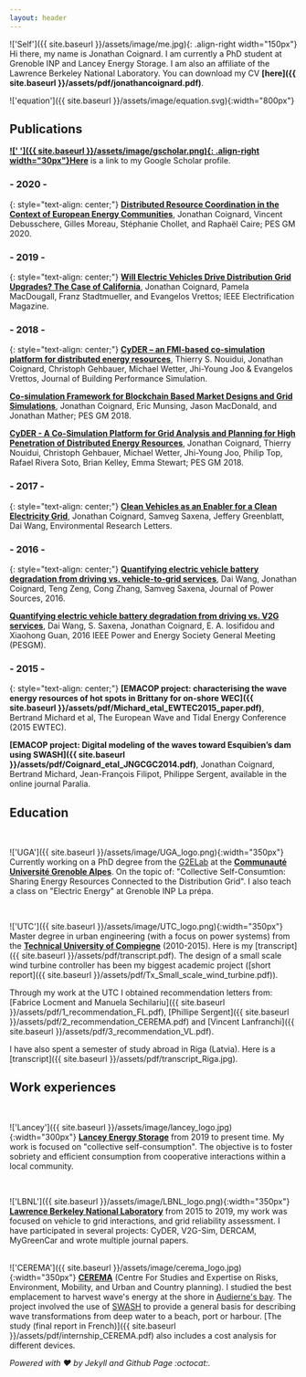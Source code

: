 ```yaml
---
layout: header
---
```


!['Self']({{ site.baseurl }}/assets/image/me.jpg){: .align-right width="150px"}
Hi there, my name is Jonathan Coignard. I am currently a PhD student at Grenoble INP and Lancey Energy Storage. I am also an affiliate of the Lawrence Berkeley National Laboratory. You can download my CV **[here]({{ site.baseurl }}/assets/pdf/jonathancoignard.pdf)**.

!['equation']({{ site.baseurl }}/assets/image/equation.svg){:width="800px"}

<!-- D3.js plot -->
<div id="CVplot"></div>

## Publications
**[![' ']({{ site.baseurl }}/assets/image/gscholar.png){: .align-right width="30px"}Here](https://scholar.google.com/citations?user=FIguFYMAAAAJ&hl=en)** is a link to my Google Scholar profile.

### - 2020 -
{: style="text-align: center;"}
**[Distributed Resource Coordination in the Context of European Energy Communities](#)**, Jonathan Coignard, Vincent Debusschere, Gilles Moreau, Stéphanie Chollet, and Raphaël Caire; PES GM 2020.

### - 2019 -
{: style="text-align: center;"}
**[Will Electric Vehicles Drive Distribution Grid Upgrades? The Case of California](https://doi.org/10.1109/MELE.2019.2908794)**, Jonathan Coignard, Pamela MacDougall, Franz Stadtmueller, and Evangelos Vrettos; IEEE Electrification Magazine.

### - 2018 -
{: style="text-align: center;"}
**[CyDER – an FMI-based co-simulation platform for distributed energy resources](https://doi.org/10.1080/19401493.2018.1535623)**, Thierry S. Nouidui, Jonathan Coignard, Christoph Gehbauer, Michael Wetter, Jhi-Young Joo & Evangelos Vrettos, Journal of Building Performance Simulation.

**[Co-simulation Framework for Blockchain Based Market Designs and Grid Simulations](https://doi.org/10.1109/PESGM.2018.8586124)**,
Jonathan Coignard, Eric Munsing, Jason MacDonald, and Jonathan Mather; PES GM 2018.

**[CyDER - A Co-Simulation Platform for Grid Analysis and Planning for High Penetration of Distributed Energy Resources](https://doi.org/10.1109/PESGM.2018.8586006)**, Jonathan Coignard, Thierry Nouidui, Christoph Gehbauer, Michael Wetter, Jhi-Young Joo, Philip Top, Rafael Rivera Soto, Brian Kelley, Emma Stewart; PES GM 2018.

### - 2017 -
{: style="text-align: center;"}
**[Clean Vehicles as an Enabler for a Clean Electricity Grid](https://iopscience.iop.org/article/10.1088/1748-9326/aabe97/meta)**, Jonathan Coignard, Samveg Saxena, Jeffery Greenblatt, Dai Wang, Environmental Research Letters.

### - 2016 -
{: style="text-align: center;"}
**[Quantifying electric vehicle battery degradation from driving vs. vehicle-to-grid services](https://doi.org/10.1016/j.jpowsour.2016.09.116)**, Dai Wang, Jonathan Coignard, Teng Zeng, Cong Zhang, Samveg Saxena, Journal of Power Sources, 2016.

**[Quantifying electric vehicle battery degradation from driving vs. V2G services](https://doi.org/10.1109/PESGM.2016.7741180)**, Dai Wang, S. Saxena, Jonathan Coignard, E. A. Iosifidou and Xiaohong Guan, 2016 IEEE Power and Energy Society General Meeting (PESGM).

### - 2015 -
{: style="text-align: center;"}
**[EMACOP project: characterising the wave energy resources of hot spots in Brittany for on-shore WEC]({{ site.baseurl }}/assets/pdf/Michard_etal_EWTEC2015_paper.pdf)**, Bertrand Michard et al, The European Wave and Tidal Energy Conference (2015 EWTEC).

**[EMACOP project: Digital modeling of the waves toward Esquibien’s dam using SWASH]({{ site.baseurl }}/assets/pdf/Coignard_etal_JNGCGC2014.pdf)**, Jonathan Coignard, Bertrand Michard, Jean-François Filipot, Philippe Sergent, available in the online journal Paralia.

## Education
&nbsp;

!['UGA']({{ site.baseurl }}/assets/image/UGA_logo.png){:width="350px"}
Currently working on a PhD degree from the [G2ELab](http://www.g2elab.grenoble-inp.fr/) at the **[Communauté Université Grenoble Alpes](http://www.grenoble-inp.fr/)**. On the topic of: "Collective Self-Consumtion: Sharing Energy Resources Connected to the Distribution Grid". I also teach a class on "Electric Energy" at Grenoble INP La prépa.
&nbsp;

&nbsp;

!['UTC']({{ site.baseurl }}/assets/image/UTC_logo.png){:width="350px"}
Master degree in urban engineering (with a focus on power systems) from the **[Technical University of Compiegne](https://www.utc.fr/en.html)** (2010-2015). Here is my [transcript]({{ site.baseurl }}/assets/pdf/transcript.pdf). The design of a small scale wind turbine controller has been my biggest academic project ([short report]({{ site.baseurl }}/assets/pdf/Tx_Small_scale_wind_turbine.pdf)).

Through my work at the UTC I obtained recommendation letters from: [Fabrice Locment and Manuela Sechilariu]({{ site.baseurl }}/assets/pdf/1_recommendation_FL.pdf), [Phillipe Sergent]({{ site.baseurl }}/assets/pdf/2_recommendation_CEREMA.pdf) and [Vincent Lanfranchi]({{ site.baseurl }}/assets/pdf/3_recommendation_VL.pdf).

I have also spent a semester of study abroad in Riga (Latvia). Here is a [transcript]({{ site.baseurl }}/assets/pdf/transcript_Riga.jpg).
&nbsp;

## Work experiences
&nbsp;

!['Lancey']({{ site.baseurl }}/assets/image/lancey_logo.jpg){:width="300px"}
**[Lancey Energy Storage](https://www.lancey.fr/en/)** from 2019 to present time. My work is focused on "collective self-consumption". The objective is to foster sobriety and efficient consumption from cooperative interactions within a local community.
&nbsp;

&nbsp;

!['LBNL']({{ site.baseurl }}/assets/image/LBNL_logo.png){:width="350px"}
**[Lawrence Berkeley National Laboratory](http://www.lbl.gov/)** from 2015 to 2019, my work was focused on vehicle to grid interactions, and grid reliability assessment. I have participated in several projects: CyDER, V2G-Sim, DERCAM, MyGreenCar and wrote multiple journal papers.   
&nbsp;

!['CEREMA']({{ site.baseurl }}/assets/image/cerema_logo.jpg){:width="350px"}
**[CEREMA](http://www.cerema.fr/)** (Centre For Studies and Expertise on Risks, Environment, Mobility, and Urban and Country planning). I studied the best emplacement to harvest wave's energy at the shore in [Audierne's bay](https://www.google.com/maps/place/Esquibien,+France/@48.019122,-4.6068608,1225z/data=!4m2!3m1!1s0x4816e058cded9379:0x40ca5cd36e56db0). The project involved the use of [SWASH](http://swash.sourceforge.net/) to provide a general basis for describing wave transformations from deep water to a beach, port or harbour. [The study (final report in French)]({{ site.baseurl }}/assets/pdf/internship_CEREMA.pdf) also includes a cost analysis for different devices.

*Powered with :heart: by Jekyll and Github Page :octocat:.*

<!-- Styles to maintain D3.js in the center -->
<style>
.svg-container {
    display: inline-block;
    position: relative;
    width: 100%;
    padding-bottom: 100%;
    vertical-align: top;
    overflow: hidden;
}
.svg-content-responsive {
    display: inline-block;
    position: absolute;
    top: 10px;
    left: 0;
}
</style>

<script type="text/javascript">
var width = 600,
    height = 600;

var skill = [
    {'name': 'invisible', 'radius': 50},
    {'name': 'AutoCAD', 'radius': 20},
    {'name': 'SQL', 'radius': 30},
    {'name': 'Modelica', 'radius': 30},
    {'name': 'Opal-RT', 'radius': 40},
    {'name': 'Simulink', 'radius': 40},
    {'name': 'MATLAB', 'radius': 40},
    {'name': 'CymDIST', 'radius': 65},
    {'name': 'PowerFactory', 'radius': 30},
    {'name': 'Latex', 'radius': 50},
    {'name': 'D3.js', 'radius': 30},
    {'name': 'Git', 'radius': 80},
    {'name': 'FMI', 'radius': 50},
    {'name': 'Django', 'radius': 40},
    {'name': 'Flask', 'radius': 60},
    {'name': 'Docker', 'radius': 50},
    {'name': 'PyFMI', 'radius': 70},
    {'name': 'Simpy', 'radius': 50},
    {'name': 'Pyomo', 'radius': 60},
    {'name': 'Ethereum', 'radius': 60},
    {'name': 'Python', 'radius': 100},
];
var coef = 1.1;
var nodes = d3.range(skill.length).map(function(i) {
        return {radius: skill[i]['radius'] / coef, name: skill[i]['name']};
    }),

root = nodes[0];

color = d3.scale.linear().domain([20, 100 / coef])
  .interpolate(d3.interpolateHcl)
  .range([d3.rgb("#cceeff"), d3.rgb('#ffa366')]);

root.radius = 0;
root.fixed = true;

var force = d3.layout.force()
    .gravity(0.05)
    .charge(function(d, i) { return i ? 0 : -1000; })
    .nodes(nodes)
    .size([width, height]);

var svg = d3.select("#CVplot")
   .append("div")
   .classed("svg-container", true) //container class to make it responsive
   .append("svg")
   //responsive SVG needs these 2 attributes and no width and height attr
   .attr("preserveAspectRatio", "xMinYMin meet")
   .attr("viewBox", "0 0 " + width + " " + height)
   //class to make it responsive
   .classed("svg-content-responsive", true);

force.start();

groupe = svg.selectAll("circle")
    .data(nodes.slice(1))
  .enter().append("g").attr("class", "node");

groupe.append("circle")
    .attr("r", function(d) { return d.radius; })
    .style("fill", function(d, i) { return color(d.radius); });

groupe.append("text")
    .attr("text-anchor", "middle")
    .text(function(d) {return d.name})
    // .attr({x: 0, y: 0})

force.on("tick", function(e) {
  var q = d3.geom.quadtree(nodes),
      i = 0,
      n = nodes.length;

  while (++i < n) q.visit(collide(nodes[i]));

  svg.selectAll("circle")
      .attr("cx", function(d) { return d.x = Math.max(100, Math.min(width - 100, d.x)); })
      .attr("cy", function(d) { return d.y = Math.max(100, Math.min(height - 100, d.y)); });
  svg.selectAll("text")
    .attr("x", function (d) {return d.x;})
    .attr("y", function (d) {return d.y;});
});

svg.on("mousemove", function() {
  var p1 = d3.mouse(this);
  root.px = p1[0];
  root.py = p1[1];
  force.resume();
});

function collide(node) {
  var r = node.radius + 16,
      nx1 = node.x - r,
      nx2 = node.x + r,
      ny1 = node.y - r,
      ny2 = node.y + r;
  return function(quad, x1, y1, x2, y2) {
    if (quad.point && (quad.point !== node)) {
      var x = node.x - quad.point.x,
          y = node.y - quad.point.y,
          l = Math.sqrt(x * x + y * y),
          r = node.radius + quad.point.radius;
      if (l < r) {
        l = (l - r) / l * .5;
        node.x -= x *= l;
        node.y -= y *= l;
        quad.point.x += x;
        quad.point.y += y;
      }
    }
    return x1 > nx2 || x2 < nx1 || y1 > ny2 || y2 < ny1;
  };
}

function resize() {
    width = window.innerWidth/2, height = window.innerHeight;
    height = 650;
    svg.attr("width", width).attr("height", height);
    force.size([width, height]).resume();
}
</script>
